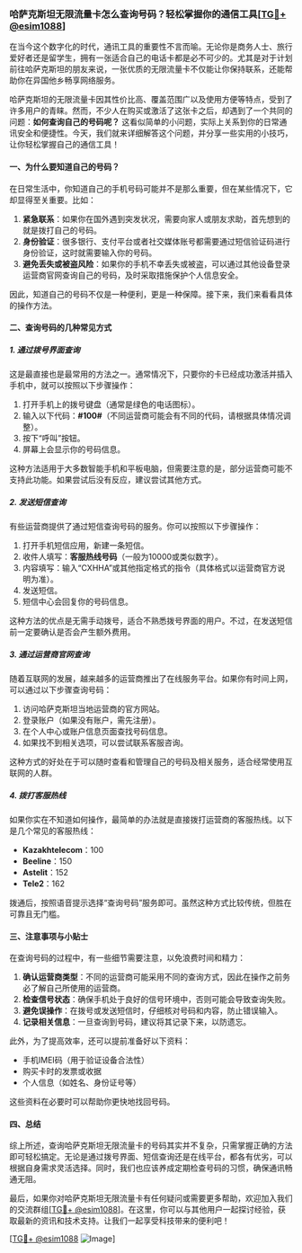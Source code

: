 ### 哈萨克斯坦无限流量卡怎么查询号码？轻松掌握你的通信工具[[TG💪+ @esim1088](https://t.me/s/esim1088)]

在当今这个数字化的时代，通讯工具的重要性不言而喻。无论你是商务人士、旅行爱好者还是留学生，拥有一张适合自己的电话卡都是必不可少的。尤其是对于计划前往哈萨克斯坦的朋友来说，一张优质的无限流量卡不仅能让你保持联系，还能帮助你在异国他乡畅享网络服务。

哈萨克斯坦的无限流量卡因其性价比高、覆盖范围广以及使用方便等特点，受到了许多用户的青睐。然而，不少人在购买或激活了这张卡之后，却遇到了一个共同的问题：**如何查询自己的号码呢？** 这看似简单的小问题，实际上关系到你的日常通讯安全和便捷性。今天，我们就来详细解答这个问题，并分享一些实用的小技巧，让你轻松掌握自己的通信工具！

#### 一、为什么要知道自己的号码？

在日常生活中，你知道自己的手机号码可能并不是那么重要，但在某些情况下，它却显得至关重要。比如：

1. **紧急联系**：如果你在国外遇到突发状况，需要向家人或朋友求助，首先想到的就是拨打自己的号码。
2. **身份验证**：很多银行、支付平台或者社交媒体账号都需要通过短信验证码进行身份验证，这时就需要输入你的号码。
3. **避免丢失或被盗风险**：如果你的手机不幸丢失或被盗，可以通过其他设备登录运营商官网查询自己的号码，及时采取措施保护个人信息安全。

因此，知道自己的号码不仅是一种便利，更是一种保障。接下来，我们来看看具体的操作方法。

#### 二、查询号码的几种常见方式

##### 1. **通过拨号界面查询**
这是最直接也是最常用的方法之一。通常情况下，只要你的卡已经成功激活并插入手机中，就可以按照以下步骤操作：

1. 打开手机上的拨号键盘（通常是绿色的电话图标）。
2. 输入以下代码：**#100#**（不同运营商可能会有不同的代码，请根据具体情况调整）。
3. 按下“呼叫”按钮。
4. 屏幕上会显示你的号码信息。

这种方法适用于大多数智能手机和平板电脑，但需要注意的是，部分运营商可能不支持此功能。如果尝试后没有反应，建议尝试其他方式。

##### 2. **发送短信查询**
有些运营商提供了通过短信查询号码的服务。你可以按照以下步骤操作：

1. 打开手机短信应用，新建一条短信。
2. 收件人填写：**客服热线号码**（一般为10000或类似数字）。
3. 内容填写：输入“CXHHA”或其他指定格式的指令（具体格式以运营商官方说明为准）。
4. 发送短信。
5. 短信中心会回复你的号码信息。

这种方法的优点是无需手动拨号，适合不熟悉拨号界面的用户。不过，在发送短信前一定要确认是否会产生额外费用。

##### 3. **通过运营商官网查询**
随着互联网的发展，越来越多的运营商推出了在线服务平台。如果你有时间上网，可以通过以下步骤查询号码：

1. 访问哈萨克斯坦当地运营商的官方网站。
2. 登录账户（如果没有账户，需先注册）。
3. 在个人中心或账户信息页面查找号码信息。
4. 如果找不到相关选项，可以尝试联系客服咨询。

这种方式的好处在于可以随时查看和管理自己的号码及相关服务，适合经常使用互联网的人群。

##### 4. **拨打客服热线**
如果你实在不知道如何操作，最简单的办法就是直接拨打运营商的客服热线。以下是几个常见的客服热线：

- **Kazakhtelecom**：100
- **Beeline**：150
- **Astelit**：152
- **Tele2**：162

拨通后，按照语音提示选择“查询号码”服务即可。虽然这种方式比较传统，但胜在可靠且无门槛。

#### 三、注意事项与小贴士

在查询号码的过程中，有一些细节需要注意，以免浪费时间和精力：

1. **确认运营商类型**：不同的运营商可能采用不同的查询方式，因此在操作之前务必了解自己所使用的运营商。
2. **检查信号状态**：确保手机处于良好的信号环境中，否则可能会导致查询失败。
3. **避免误操作**：在拨号或发送短信时，仔细核对号码和内容，防止错误输入。
4. **记录相关信息**：一旦查询到号码，建议将其记录下来，以防遗忘。

此外，为了提高效率，还可以提前准备好以下资料：

- 手机IMEI码（用于验证设备合法性）
- 购买卡时的发票或收据
- 个人信息（如姓名、身份证号等）

这些资料在必要时可以帮助你更快地找回号码。

#### 四、总结

综上所述，查询哈萨克斯坦无限流量卡的号码其实并不复杂，只需掌握正确的方法即可轻松搞定。无论是通过拨号界面、短信查询还是在线平台，都各有优劣，可以根据自身需求灵活选择。同时，我们也应该养成定期检查号码的习惯，确保通讯畅通无阻。

最后，如果你对哈萨克斯坦无限流量卡有任何疑问或需要更多帮助，欢迎加入我们的交流群组[[TG💪+ @esim1088](https://t.me/s/esim1088)]。在这里，你可以与其他用户一起探讨经验，获取最新的资讯和技术支持。让我们一起享受科技带来的便利吧！

[[TG💪+ @esim1088](https://t.me/s/esim1088) ![Image](https://i.postimg.cc/4NQfJmqS/Snipaste-2025-05-13-00-14-12.png)]